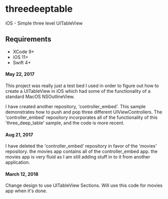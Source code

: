 # threedeeptable

iOS - Simple three level UITableView

## Requirements

- XCode 9+
- iOS 11+
- Swift 4+

#### May 22, 2017
This project was really just a test bed I used in order to figure out how to create a UITableView in iOS which had some of the functionality of a standard MacOS NSOutlineView.

I have created another repository, 'controller_embed'. This sample demonstrates how to push and pop three different UIViewControllers. The 'controller_embed' repository incorporates all of the functionality of this 'three_deep_table' sample, and the code is more recent.

#### Aug 21, 2017

I have deleted the 'controller_embed' repository in favor of the 'movies' repository. the movies app contains all of the controller_embed app. the movies app is very fluid as I am still adding stuff in to it from another application.

#### March 12, 2018

Change design to use UITableView Sections. Will use this code for movies app when it's done.
